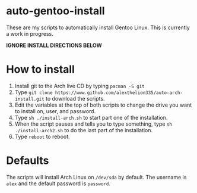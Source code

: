# auto-gentoo-install
These are my scripts to automatically install Gentoo Linux. This is currently a work in progress.

**IGNORE INSTALL DIRECTIONS BELOW**

# How to install
1. Install git to the Arch live CD by typing ```pacman -S git```
2. Type ```git clone https://www.github.com/alexthelion335/auto-arch-install.git``` to download the scripts.
3. Edit the variables at the top of both scripts to change the drive you want to install on, user, and password.
4. Type ```sh ./install-arch.sh``` to start part one of the installation.
5. When the script pauses and tells you to type something, type ```sh ./install-arch2.sh``` to do the last part of the installation.
6. Type ```reboot``` to reboot.
# Defaults
The scripts will install Arch Linux on ```/dev/sda``` by default. The username is ```alex``` and the default password is ```password```.
